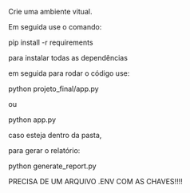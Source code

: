 Crie uma ambiente vitual.

Em seguida use o comando:

pip install -r requirements

para instalar todas as dependências

em seguida para rodar o código use:

python projeto_final/app.py

ou

python app.py

caso esteja dentro da pasta, 

para gerar o relatório:

python generate_report.py

PRECISA DE UM ARQUIVO .ENV COM AS CHAVES!!!!